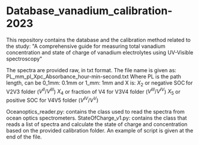 # Database_vanadium_calibration-2023
This repository contains the database and the calibration method related to the study: "A comprehensive guide for measuring total vanadium concentration and state of charge of vanadium electrolytes using UV-Visible spectroscopy"

The spectra are provided raw, in txt format.
The file name is given as:
PL_mm_pl_Xpc_Absorbance_hour-min-second.txt
Where PL is the path length, can be 0_1mm: 0.1mm or 1_mm: 1mm
and X is: 
$X_2$ or negative SOC for V2V3 folder ($V^{II}/V^{III}$)
$X_4$ or fraction of V4 for V3V4 folder ($V^{III}/V^{IV}$)
$X_5$ or positive SOC for V4V5 folder ($V^{IV}/V^{V}$)

Oceanoptics_reader.py: contains the class used to read the spectra from ocean optics spectrometers.
StateOfCharge_v1.py: contains the class that reads a list of spectra and calculate the state of charge and concentration based on the provided calibration folder.
An example of script is given at the end of the file.

